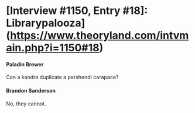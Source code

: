 # [Interview #1150, Entry #18]: Librarypalooza](https://www.theoryland.com/intvmain.php?i=1150#18)

#### Paladin Brewer

Can a kandra duplicate a parshendi carapace?

#### Brandon Sanderson

No, they cannot.

